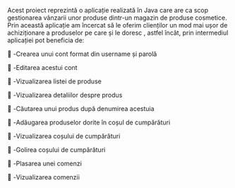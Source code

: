 Acest proiect reprezintă o aplicație realizată în Java care are ca scop gestionarea vânzarii unor produse dintr-un magazin de produse cosmetice. Prin această aplicație am încercat să le oferim clienților un mod mai ușor de achiziționare a produselor pe care și le doresc , astfel încât, prin intermediul aplicației pot beneficia de:

	-Crearea unui cont format din username și parolă

	-Editarea acestui cont

	-Vizualizarea listei de produse 

	-Vizualizarea detaliilor despre produs 

	-Căutarea unui produs după denumirea acestuia

	-Adăugarea produselor dorite în coșul de cumpărături

	-Vizualizarea coșului de cumpărături

	-Golirea coșului de cumpărături

	-Plasarea unei comenzi

	-Vizualizarea comenzii
